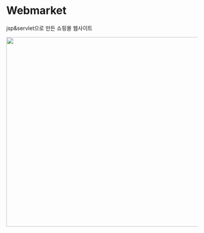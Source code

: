 # Webmarket
jsp&servlet으로 만든 쇼핑몰 웹사이트


<img src="https://user-images.githubusercontent.com/79401359/146901053-48baf4ee-3940-491f-965b-ad06da62f200.png"  width="1000" height="500">
